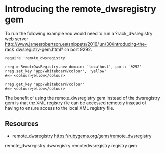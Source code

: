 # Introducing the remote_dwsregistry gem

To run the following example you would need to run a ?rack_dwsregistry web server http://www.jamesrobertson.eu/snippets/2016/jun/30/introducing-the-rack_dwsregistry-gem.html? on port 9292.


    require 'remote_dwsregistry'

    rreg = RemoteDwsRegistry.new domain: 'localhost', port: '9292'
    rreg.set_key 'app/whiteboard/colour', 'yellow'
    #=> <colour>yellow</colour>

    rreg.get_key 'app/whiteboard/colour'
    #=> <colour>yellow</colour>

The benefit of using the remote_dwsregistry gem instead of the dwsregistry gem is that the XML registry file can be accessed remotely instead of having to ensure access to the local XML registry file.

## Resources

* remote_dwsregistry https://rubygems.org/gems/remote_dwsregistry

remote_dwsregistry dwsregistry remotedwsregistry registry gem


